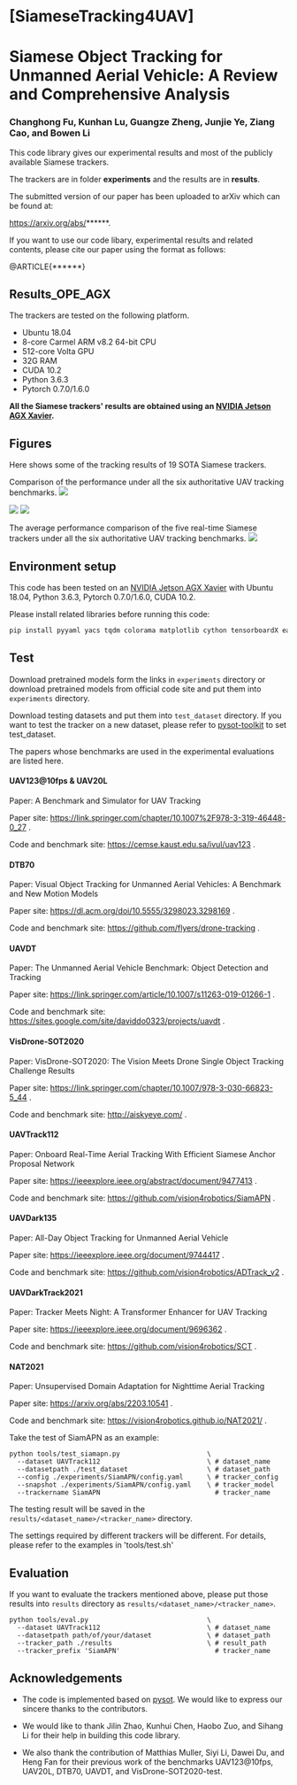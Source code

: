 # [SiameseTracking4UAV]
# Siamese Object Tracking for Unmanned Aerial Vehicle: A Review and Comprehensive Analysis

### Changhong Fu, Kunhan Lu, Guangze Zheng, Junjie Ye, Ziang Cao, and Bowen Li

This code library gives our experimental results and most of the publicly available Siamese trackers.

The trackers are in folder **experiments** and the results are in **results**.

The submitted version of our paper has been uploaded to arXiv which can be found at:

https://arxiv.org/abs/******.

If you want to use our code libary, experimental results and related contents, please cite our paper using the format as follows:

@ARTICLE{******}

## Results_OPE_AGX

The trackers are tested on the following platform.

- Ubuntu 18.04
- 8-core Carmel ARM v8.2 64-bit CPU
- 512-core Volta GPU
- 32G RAM
- CUDA 10.2
- Python 3.6.3
- Pytorch 0.7.0/1.6.0

**All the Siamese trackers' results are obtained using an [NVIDIA Jetson AGX Xavier](https://www.nvidia.com/en-us/autonomous-machines/embedded-systems/jetson-agx-xavier/).**

## Figures

Here shows some of the tracking results of 19 SOTA Siamese trackers.

Comparison of the performance under all the six authoritative UAV tracking benchmarks.
<img src="./figures/Precision and FPS.png">

<img src="./figures/Normalized Precision and FPS.png">

<img src="./figures/Success and FPS.png">

The average performance comparison of the five real-time Siamese trackers under all the six authoritative UAV tracking benchmarks.
<img src="./figures/Attributes.png">

## Environment setup
This code has been tested on an [NVIDIA Jetson AGX Xavier](https://www.nvidia.com/en-us/autonomous-machines/embedded-systems/jetson-agx-xavier/) with Ubuntu 18.04, Python 3.6.3, Pytorch 0.7.0/1.6.0, CUDA 10.2.

Please install related libraries before running this code: 
```bash
pip install pyyaml yacs tqdm colorama matplotlib cython tensorboardX easydict
```

## Test

Download pretrained models form the links in `experiments` directory or download pretrained models from official code site and put them into `experiments` directory.

Download testing datasets and put them into `test_dataset` directory. If you want to test the tracker on a new dataset, please refer to [pysot-toolkit](https://github.com/StrangerZhang/pysot-toolkit) to set test_dataset.

The papers whose benchmarks are used in the experimental evaluations are listed here.

#### UAV123@10fps & UAV20L

Paper: A Benchmark and Simulator for UAV Tracking

Paper site: https://link.springer.com/chapter/10.1007%2F978-3-319-46448-0_27 .

Code and benchmark site: https://cemse.kaust.edu.sa/ivul/uav123 .

#### DTB70

Paper: Visual Object Tracking for Unmanned Aerial Vehicles: A Benchmark and New Motion Models

Paper site: https://dl.acm.org/doi/10.5555/3298023.3298169 .

Code and benchmark site: https://github.com/flyers/drone-tracking .

#### UAVDT

Paper: The Unmanned Aerial Vehicle Benchmark: Object Detection and Tracking

Paper site: https://link.springer.com/article/10.1007/s11263-019-01266-1 .

Code and benchmark site: https://sites.google.com/site/daviddo0323/projects/uavdt .

#### VisDrone-SOT2020

Paper: VisDrone-SOT2020: The Vision Meets Drone Single Object Tracking Challenge Results

Paper site: https://link.springer.com/chapter/10.1007/978-3-030-66823-5_44 .

Code and benchmark site: http://aiskyeye.com/ .

#### UAVTrack112

Paper: Onboard Real-Time Aerial Tracking With Efficient Siamese Anchor Proposal Network

Paper site: https://ieeexplore.ieee.org/abstract/document/9477413 .

Code and benchmark site: https://github.com/vision4robotics/SiamAPN .

####  UAVDark135

Paper: All-Day Object Tracking for Unmanned Aerial Vehicle

Paper site: https://ieeexplore.ieee.org/document/9744417 .

Code and benchmark site: https://github.com/vision4robotics/ADTrack_v2 .

####  UAVDarkTrack2021

Paper: Tracker Meets Night: A Transformer Enhancer for UAV Tracking

Paper site: https://ieeexplore.ieee.org/document/9696362 .

Code and benchmark site: https://github.com/vision4robotics/SCT .

####  NAT2021

Paper: Unsupervised Domain Adaptation for Nighttime Aerial Tracking

Paper site: https://arxiv.org/abs/2203.10541 .

Code and benchmark site: https://vision4robotics.github.io/NAT2021/ .

Take the test of SiamAPN as an example:

```
python tools/test_siamapn.py                      \
  --dataset UAVTrack112                           \ # dataset_name
  --datasetpath ./test_dataset                    \ # dataset_path
  --config ./experiments/SiamAPN/config.yaml      \ # tracker_config
  --snapshot ./experiments/SiamAPN/config.yaml    \ # tracker_model
  --trackername SiamAPN                             # tracker_name
```

The testing result will be saved in the `results/<dataset_name>/<tracker_name>` directory.

The settings required by different trackers will be different. For details, please refer to the examples in 'tools/test.sh'

## Evaluation 

If you want to evaluate the trackers mentioned above, please put those results into `results` directory as `results/<dataset_name>/<tracker_name>`.

```
python tools/eval.py                              \
  --dataset UAVTrack112                           \ # dataset_name
  --datasetpath path/of/your/dataset              \ # dataset_path
  --tracker_path ./results                        \ # result_path
  --tracker_prefix 'SiamAPN'                        # tracker_name
```


## Acknowledgements
- The code is implemented based on [pysot](https://github.com/STVIR/pysot). We would like to express our sincere thanks to the contributors.

- We would like to thank Jilin Zhao, Kunhui Chen, Haobo Zuo, and Sihang Li for their help in building this code library.

- We also thank the contribution of Matthias Muller, Siyi Li, Dawei Du, and Heng Fan for their previous work of the benchmarks UAV123@10fps, UAV20L, DTB70, UAVDT, and VisDrone-SOT2020-test.
